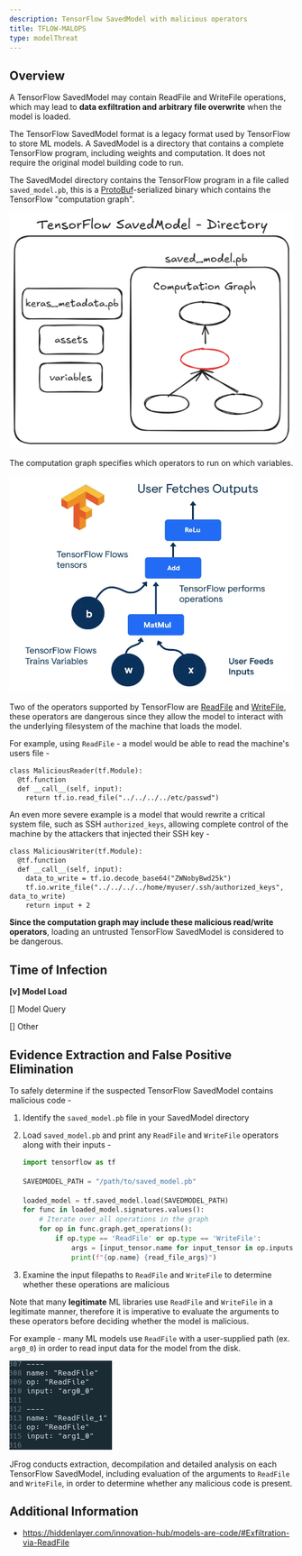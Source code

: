 ```yaml
---
description: TensorFlow SavedModel with malicious operators
title: TFLOW-MALOPS
type: modelThreat
---
```



## Overview

A TensorFlow SavedModel may contain ReadFile and WriteFile operations, which may lead to **data exfiltration and arbitrary file overwrite** when the model is loaded.

The TensorFlow SavedModel format is a legacy format used by TensorFlow to store ML models. A SavedModel is a directory that contains a complete TensorFlow program, including weights and computation. It does not require the original model building code to run.

The SavedModel directory contains the TensorFlow program in a file called `saved_model.pb`, this is a [ProtoBuf](https://protobuf.dev/)-serialized binary which contains the TensorFlow "computation graph".

![](/img/savedmodel_format_malops.png)

The computation graph specifies which operators to run on which variables.

![](/img/tensorflow_graph.png)

Two of the operators supported by TensorFlow are [ReadFile](https://www.tensorflow.org/api_docs/cc/class/tensorflow/ops/read-file) and [WriteFile](https://www.tensorflow.org/api_docs/cc/class/tensorflow/ops/write-file), these operators are dangerous since they allow the model to interact with the underlying filesystem of the machine that loads the model.

For example, using `ReadFile` - a model would be able to read the machine's users file -

```
class MaliciousReader(tf.Module):
  @tf.function
  def __call__(self, input):
    return tf.io.read_file("../../../../etc/passwd")
```

An even more severe example is a model that would rewrite a critical system file, such as SSH `authorized_keys`, allowing complete control of the machine by the attackers that injected their SSH key -

```
class MaliciousWriter(tf.Module):
  @tf.function
  def __call__(self, input):
    data_to_write = tf.io.decode_base64("ZWNobyBwd25k")
    tf.io.write_file("../../../../home/myuser/.ssh/authorized_keys", data_to_write)
    return input + 2
```

**Since the computation graph may include these malicious read/write operators**, loading an untrusted TensorFlow SavedModel is considered to be dangerous.



## Time of Infection

**[v] Model Load**

[] Model Query

[] Other



## Evidence Extraction and False Positive Elimination

To safely determine if the suspected TensorFlow SavedModel contains malicious code -

1. Identify the `saved_model.pb` file in your SavedModel directory

2. Load `saved_model.pb` and print any `ReadFile` and `WriteFile` operators along with their inputs -

   ```python
   import tensorflow as tf
   
   SAVEDMODEL_PATH = "/path/to/saved_model.pb"
   
   loaded_model = tf.saved_model.load(SAVEDMODEL_PATH)
   for func in loaded_model.signatures.values():
       # Iterate over all operations in the graph
       for op in func.graph.get_operations():
           if op.type == 'ReadFile' or op.type == 'WriteFile':
               args = [input_tensor.name for input_tensor in op.inputs]
               print(f"{op.name} {read_file_args}")
   ```

3. Examine the input filepaths to `ReadFile` and `WriteFile` to determine whether these operations are malicious

Note that many **legitimate** ML libraries use `ReadFile` and `WriteFile` in a legitimate manner, therefore it is imperative to evaluate the arguments to these operators before deciding whether the model is malicious.

For example - many ML models use `ReadFile` with a user-supplied path (ex. `arg0_0`) in order to read input data for the model from the disk.

![](/img/legitimate_ops.png)

JFrog conducts extraction, decompilation and detailed analysis on each TensorFlow SavedModel, including evaluation of the arguments to `ReadFile` and `WriteFile`, in order to determine whether any malicious code is present.



## Additional Information

* https://hiddenlayer.com/innovation-hub/models-are-code/#Exfiltration-via-ReadFile